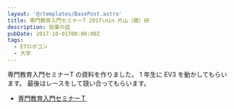 ```yaml
---
layout: '@/templates/BasePost.astro'
title: 専門教育入門セミナーT 2017\nin 片山（徹）研
description: 授業の話
pubDate: 2017-10-01T00:00:00Z
tags: 
  - ETロボコン
  - 大学
---
```


専門教育入門セミナーT の資料を作りました。
1 年生に EV3 を動かしてもらいます。
最後はレースをして競い合ってもらいます。

- [専門教育入門セミナーＴ](http://earth.cs.miyazaki-u.ac.jp/seminar/)
